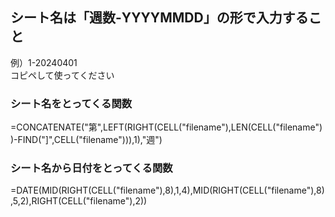 ## シート名は「週数-YYYYMMDD」の形で入力すること  
例）1-20240401  
コピペして使ってください  

### シート名をとってくる関数  
=CONCATENATE("第",LEFT(RIGHT(CELL("filename"),LEN(CELL("filename"))-FIND("]",CELL("filename"))),1),"週")		

### シート名から日付をとってくる関数  
=DATE(MID(RIGHT(CELL("filename"),8),1,4),MID(RIGHT(CELL("filename"),8),5,2),RIGHT(CELL("filename"),2))  

### 
